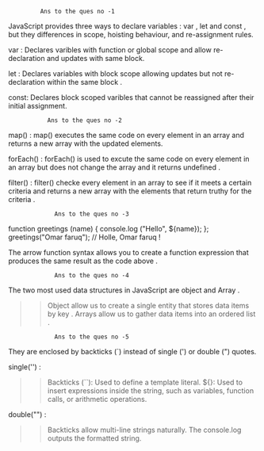              Ans to the ques no -1

JavaScript provides three ways to declare variables : var , let and const , but they differences in scope, hoisting behaviour, and re-assignment rules.

var : Declares varibles with function or global scope and allow re-declaration and updates with same block.

let : Declares variables with block scope allowing updates but not re-declaration within the same block . 

const: Declares block scoped varibles that cannot be reassigned after their initial assignment.


               Ans to the ques no -2

map() : map() executes the same code on every element in an array and returns a new array with the updated elements.

forEach() : forEach() is used to excute the same code on every element in an array but does not change the array and it returns undefined . 

filter() : filter() checke every element in an array to see if it meets a certain criteria and returns a new array with the elements that return truthy for the criteria . 


                 Ans to the ques no -3

function greetings (name) {
    console.log ("Hello", ${name});
};
greetings("Omar faruq");  // Holle, Omar faruq !

The arrow function syntax allows you to create a function expression that produces the same result as the code above . 
      

                 Ans to the ques no -4 

The two most used data structures in JavaScript are object and Array . 

>> Object allow us to create a single entity that stores data items by key . 
>> Arrays allow us to gather data items into an ordered list . 

 
                 Ans to the ques no -5

They are enclosed by backticks (`) instead of single (') or double (") quotes.

single('') :

>>Backticks (``): Used to define a template literal.
>>${}: Used to insert expressions inside the string, such as variables, function calls, or arithmetic operations.

double("") : 

>>Backticks allow multi-line strings naturally. 
>>The console.log outputs the formatted string.